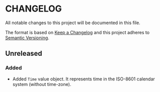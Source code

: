 # CHANGELOG
All notable changes to this project will be documented in this file.

The format is based on [Keep a Changelog](http://keepachangelog.com/) 
and this project adheres to [Semantic Versioning](http://semver.org/).


## Unreleased
### Added
- Added `Time` value object. It represents time in the ISO-8601 calendar system (without time-zone).